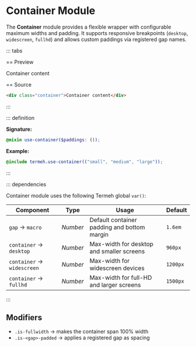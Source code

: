 # Container Module

The **Container** module provides a flexible wrapper with configurable maximum widths and padding. It supports responsive breakpoints (`desktop`, `widescreen`, `fullhd`) and allows custom paddings via registered gap names.

::: tabs

== Preview

<!-- markdownlint-disable MD033 -->
<Preview height="4rem">
  <div class="demo">
    <div class="container is-highlighted">
      <div class="placeholder">Container content</div>
    </div>
  </div>
</Preview>
<!-- markdownlint-enable MD033 -->

== Source

```html
<div class="container">Container content</div>
```

:::

::: definition

**Signature:**

```scss
@mixin use-container($paddings: ());
```

**Example:**

```scss
@include termeh.use-container(("small", "medium", "large"));
```

:::

::: dependencies

Container module uses the following Termeh global `var()`:

| Component                  | Type     | Usage                                       | Default  |
| -------------------------- | -------- | ------------------------------------------- | -------- |
| `gap` → `macro`            | _Number_ | Default container padding and bottom margin | `1.6em`  |
| `container` → `desktop`    | _Number_ | Max-width for desktop and smaller screens   | `960px`  |
| `container` → `widescreen` | _Number_ | Max-width for widescreen devices            | `1200px` |
| `container` → `fullhd`     | _Number_ | Max-width for full-HD and larger screens    | `1500px` |

:::

## Modifiers

- `.is-fullwidth` → makes the container span 100% width
- `.is-<gap>-padded` → applies a registered gap as spacing
